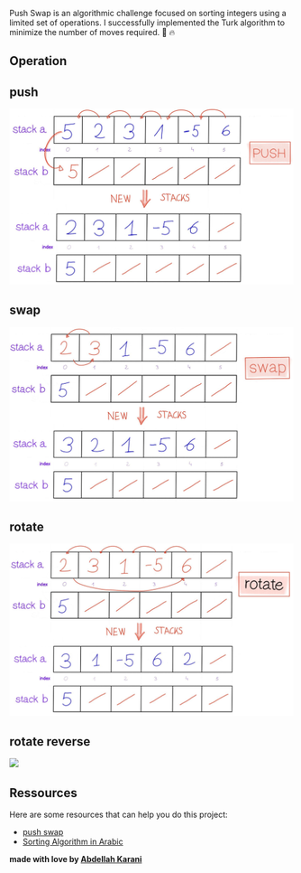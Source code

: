 
Push Swap is an algorithmic challenge focused on sorting integers using a limited set of operations. I successfully implemented the Turk algorithm to minimize the number of moves required. 🧩 🔥 


## Operation
## push
<img src="imgs/push.png">

## swap
<img src="imgs/swap.png">

## rotate
<img src="imgs/rotate.png">

## rotate reverse
<img src="imgs/rotate_reverse.avif">



## Ressources
Here are some resources that can help you do this project: 
<ul>
  <li><a href="https://42-cursus.gitbook.io/guide/rank-02/push_swap">push swap</a></li>
  <li><a href="https://www.youtube.com/playlist?list=PLZpzLuUp9qXyWylaS9C8Z4uIKWZxQc3Cq">Sorting Algorithm in Arabic</a></li>
</ul>



**made with love by <a href="https://www.linkedin.com/in/abdellah-karani-965928294/">Abdellah Karani</a>**


